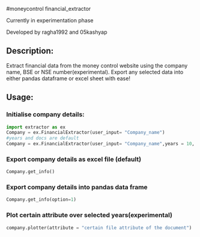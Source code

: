 #moneycontrol financial_extractor

Currently in experimentation phase

Developed by ragha1992 and 05kashyap

## Description:

Extract financial data from the money control website using the company name, BSE or NSE number(experimental).
Export any selected data into either pandas dataframe or excel sheet with ease!
## Usage:
### Initialise company details:
```python
import extractor as ex
Company = ex.FinancialExtractor(user_input= "Company_name")
#years and docs are default
Company = ex.FinancialExtractor(user_input= "Company_name",years = 10, docs = ["balance sheet", "profit loss"])
```

### Export company details as excel file (default)
```python
Company.get_info()
```
### Export company details into pandas data frame
```python
Company.get_info(option=1)
```

### Plot certain attribute over selected years(experimental)
```python
company.plotter(attribute = "certain file attribute of the document")
```
